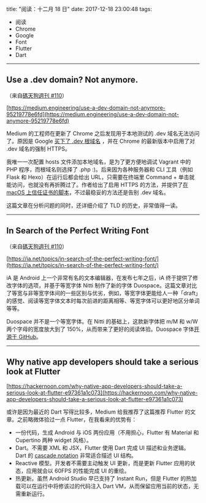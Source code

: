 title: "阅读：十二月 18 日"
date: 2017-12-18 23:00:48
tags:
- 阅读
- Chrome
- Google
- Font
- Flutter
- Dart
---

## Use a .dev domain? Not anymore.

（来自[碼天狗週刊 #110](https://weekly.codetengu.com/issues/110)）

[https://medium.engineering/use-a-dev-domain-not-anymore-95219778e6fd](https://medium.engineering/use-a-dev-domain-not-anymore-95219778e6fd)

Medium 的工程师在更新了 Chrome 之后发现用于本地测试的 .dev 域名无法访问了。原因是 Google [买下了 .dev 根域名](https://gtldresult.icann.org/application-result/applicationstatus/applicationdetails/1339) ，并在 Chrome 的最新版本中启用了对 .dev 域名的强制 HTTPS。

我唯一一次配置 hosts 文件添加本地域名，是为了更方便地调试 Vagrant 中的 PHP 程序，而根域名则选择了 .php :)。后来因为各种服务器和 CLI 工具（例如 Flask 和 Hexo）在运行后都会给出 URL，只需要在终端里 Command + 单击就能访问，也就没有再折腾过了。作者给出了启用 HTTPS 的方法，并提供了[在 macOS 上信任证书的脚本](https://gist.github.com/koop/84254d5214495e6fc49db3284c9b7772)，不过最稳妥的方法还是告别 .dev 域名。

这篇文章在分析问题的同时，还详细介绍了 TLD 的历史，非常值得一读。

- - -

## In Search of the Perfect Writing Font

（来自[碼天狗週刊 #110](https://weekly.codetengu.com/issues/110)）

[https://ia.net/topics/in-search-of-the-perfect-writing-font/](https://ia.net/topics/in-search-of-the-perfect-writing-font/)

iA 是 Android 上一个非常有名的文本编辑器，在发布七年之后，iA 终于提供了修改字体的选项，并基于等宽字体 Nitti 制作了新的字体 Duospace。这篇文章对比了等宽与非等宽字体间的一些区别与优劣，例如，等宽字体更能给人一种「draft」的感觉、阅读等宽字体文本时每次前进的距离相等、等宽字体可以更好地区分单词等等。

Duospace 并不是一个等宽字体。在 Nitti 的基础上，这款新字体把 m/M 和 w/W 两个字母的宽度放大到了 150%，从而带来了更好的阅读体验。Duospace 字体[开源于 GitHub](https://github.com/iaolo/iA-Fonts/tree/master/iA%20Writer%20Duospace)。

- - -

## Why native app developers should take a serious look at Flutter

[https://hackernoon.com/why-native-app-developers-should-take-a-serious-look-at-flutter-e97361a1c073](https://hackernoon.com/why-native-app-developers-should-take-a-serious-look-at-flutter-e97361a1c073)

或许是因为最近的 Dart 写得比较多，Medium 给我推荐了这篇推荐 Flutter 的文章。之前略微体验过一点 Flutter，在我看来的优势有：

 - 一份代码，生成 Android 与 iOS 两份应用（不用担心，Flutter 有 Material 和 Cupertino 两种 widget 风格）。
 - Dart。不需要 XML 和 JSX，Flutter 使用 Dart 完成 UI 描述和业务逻辑。Dart 的 [cascade notation](https://www.dartlang.org/guides/language/language-tour#cascade-notation-) 非常适合描述 UI 结构。
 - Reactive 模型。开发者不需要主动触发 UI 更新，而是更新 Flutter 应用的状态，应用就会以 60FPS 的性能完成 UI 的重绘。
 - 热更新。虽然 Android Studio 早已支持了 Instant Run，但是 Flutter 的热加载可以在运行中将修该过的代码注入 Dart VM，从而保留应用当前的状态，无需重新运行。
